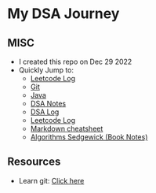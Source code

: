 # My DSA Journey

## MISC

- I created this repo on Dec 29 2022
- Quickly Jump to:
  - [Leetcode Log](leetcode.md)
  - [Git](misc/git.md)
  - [Java](dsa/JavaConcepts.md)
  - [DSA Notes](dsa/)
  - [DSA Log](dsa-log.md)
  - [Leetcode Log](leetcode.md)
  - [Markdown cheatsheet](misc/markdown%20cheatsheet.jpeg)
  - [Algorithms Sedgewick (Book Notes)](dsa/algos-book/)

## Resources

- Learn git: [Click here](https://learngitbranching.js.org/)
